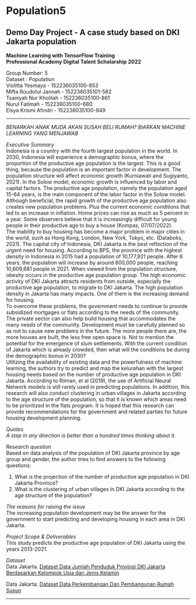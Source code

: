 # Population5
## Demo Day Project - A case study based on DKI Jakarta population
**Machine Learning with TensorFlow Training** \
**Professional Academy Digital Talent Scholarship 2022** 


Group Number: 5 \
Dataset : Population \
Violitta Yesmaya - 152236035100-853 \
Mifta Roudotul Jannah - 152236035101-582 \
Tsaniyah Nur Kholilah - 152236035100-861 \
Nurul Fatimah - 152236035100-680 \
Elsya Krismi Afindri - 152236035100-849 


----

*BENARKAH ANAK MUDA AKAN SUSAH BELI RUMAH? BIARKAN MACHINE LEARNING YANG MENJAWAB* 

*Executive Summary* \
		Indonesia is a country with the fourth largest population in the world. In 2030, Indonesia will experience a demographic bonus, where the proportion of the productive age population is the largest. This is a good thing, because the population is an important factor in development. The population structure will affect economic growth (Kurniawati and Sugiyanto, 2021). In the Solow model, economic growth is influenced by labor and capital factors. The productive age population, namely the population aged 15-64 years, is the main component of the labor factor in the Solow model. \
		Although beneficial, the rapid growth of the productive age population also creates new population problems. Plus the current economic conditions that led to an increase in inflation. Home prices can rise as much as 5 percent in a year. Some observers believe that it is increasingly difficult for young people in their productive age to buy a house (Kompas, 07/07/2022). \
		The inability to buy housing has become a major problem in major cities in the world, such as Hong Kong, London, New York, Tokyo, etc. (Databoks, 2021). The capital city of Indonesia, DKI Jakarta is the best reflection of the urgent need for housing. According to BPS, the province with the highest density in Indonesia in 2015 had a population of 10,177,921 people. After 6 years, the population will increase by around 600,000 people, reaching 10,609,681 people in 2021. When viewed from the population structure, obesity occurs in the productive age population group. The high economic activity of DKI Jakarta attracts residents from outside, especially the productive age population, to migrate to DKI Jakarta. The high population density in Jakarta has many impacts. One of them is the increasing demand for housing. \
		To overcome these problems, the government needs to continue to provide subsidized mortgages or flats according to the needs of the community. The private sector can also help build housing that accommodates the many needs of the community. Development must be carefully planned so as not to cause new problems in the future. The more people there are, the more houses are built, the less free open space is. Not to mention the potential for the emergence of slum settlements. With the current condition of Jakarta which is already crowded, then what will the conditions be during the demographic bonus in 2030? \
		Utilizing the availability of existing data and the powerfulness of machine learning, the authors try to predict and map the kelurahan with the largest housing needs based on the number of productive age population in DKI Jakarta. According to Riiman, et al (2019), the use of Artificial Neural Network models is still rarely used in predicting populations. In addition, this research will also conduct clustering in urban villages in Jakarta according to the age structure of the population, so that it is known which areas need to be prioritized in the flats program. It is hoped that this research can provide recommendations for the government and related parties for future housing development planning. 

*Quotes* \
_A step in any direction is better than a hundred times thinking about it._

*Research question* \
Based on data analysis of the population of DKI Jakarta province by age group and gender, the author tries to find answers to the following questions: 
1. What is the projection of the number of productive age population in DKI Jakarta Province? 
2. What is the clustering of urban villages in DKI Jakarta according to the age structure of the population?

*The reasons for raising the issue* \
The increasing population development may be the answer for the government to start predicting and developing housing in each area in DKI Jakarta.

*Project Scope & Deliverables* \
This study predicts the productive age population of DKI Jakarta using the years 2013-2021.

*Dataset* \
Data Jakarta. [Dataset Data Jumlah Penduduk Provinsi DKI Jakarta Berdasarkan Kelompok Usia dan Jenis Kelamin](https://data.jakarta.go.id/dataset/data-jumlah-penduduk-provinsi-dki-jakarta-berdasarkan-kelompok-usia-per-kelurahan)

Data Jakarta. [Dataset Data Perkembangan Dan Pembangunan Rumah Susun](https://data.jakarta.go.id/dataset/data-perkembangan-dan-pembangunan-rumah-susun)

***
